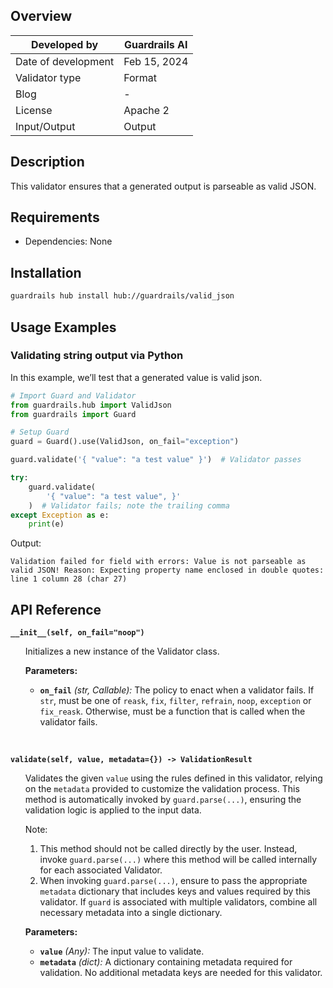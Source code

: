 ## Overview

| Developed by | Guardrails AI |
| --- | --- |
| Date of development | Feb 15, 2024 |
| Validator type | Format |
| Blog | - |
| License | Apache 2 |
| Input/Output | Output |

## Description

This validator ensures that a generated output is parseable as valid JSON.

## Requirements
- Dependencies: None

## Installation

```bash
guardrails hub install hub://guardrails/valid_json
```

## Usage Examples

### Validating string output via Python

In this example, we’ll test that a generated value is valid json.

```python
# Import Guard and Validator
from guardrails.hub import ValidJson
from guardrails import Guard

# Setup Guard
guard = Guard().use(ValidJson, on_fail="exception")

guard.validate('{ "value": "a test value" }')  # Validator passes

try:
    guard.validate(
        '{ "value": "a test value", }'
    )  # Validator fails; note the trailing comma
except Exception as e:
    print(e)
```
Output:
```console
Validation failed for field with errors: Value is not parseable as valid JSON! Reason: Expecting property name enclosed in double quotes: line 1 column 28 (char 27)
```


## API Reference

**`__init__(self, on_fail="noop")`**
<ul>

Initializes a new instance of the Validator class.

**Parameters:**

- **`on_fail`** *(str, Callable):* The policy to enact when a validator fails. If `str`, must be one of `reask`, `fix`, `filter`, `refrain`, `noop`, `exception` or `fix_reask`. Otherwise, must be a function that is called when the validator fails.

</ul>

<br>

**`validate(self, value, metadata={}) -> ValidationResult`**

<ul>

Validates the given `value` using the rules defined in this validator, relying on the `metadata` provided to customize the validation process. This method is automatically invoked by `guard.parse(...)`, ensuring the validation logic is applied to the input data.

Note:

1. This method should not be called directly by the user. Instead, invoke `guard.parse(...)` where this method will be called internally for each associated Validator.
2. When invoking `guard.parse(...)`, ensure to pass the appropriate `metadata` dictionary that includes keys and values required by this validator. If `guard` is associated with multiple validators, combine all necessary metadata into a single dictionary.

**Parameters:**

- **`value`** *(Any):* The input value to validate.
- **`metadata`** *(dict):* A dictionary containing metadata required for validation. No additional metadata keys are needed for this validator.

</ul>
